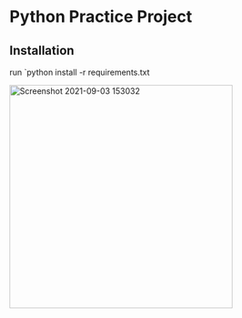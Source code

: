 # Python Practice Project

## Installation
run `python install -r requirements.txt

<img width="392" alt="Screenshot 2021-09-03 153032" src="https://user-images.githubusercontent.com/90064801/132057289-c1d387f5-a5e1-4f2c-9673-a0e1c19db58b.png">

